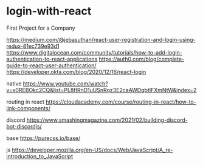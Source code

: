 # login-with-react
First Project for a Company

https://medium.com/@jebasuthan/react-user-registration-and-login-using-redux-81ec739e93d1
https://www.digitalocean.com/community/tutorials/how-to-add-login-authentication-to-react-applications
https://auth0.com/blog/complete-guide-to-react-user-authentication/
https://developer.okta.com/blog/2020/12/16/react-login

native 
https://www.youtube.com/watch?v=x0REBOkc2CQ&list=PL8fIRnD1uUSnRqz3E2caAWDqbtIFXmNtW&index=2

routing in react
https://cloudacademy.com/course/routing-in-react/how-to-link-components/

discord
https://www.smashingmagazine.com/2021/02/building-discord-bot-discordjs/

base
https://purecss.io/base/

js
https://developer.mozilla.org/en-US/docs/Web/JavaScript/A_re-introduction_to_JavaScript

